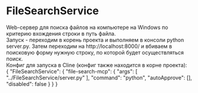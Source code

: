 # FileSearchService
Web-сервер для поиска файлов на компьютере на Windows по критерию вхождения строки в путь файла.<br>
Запуск - переходим в корень проекта и выполняем в консоли python server.py. Затем переходим на http://localhost:8000/ и вбиваем в поисковую форму нужную строку, по которой будет осуществляться поиск.<br>
Конфиг для запуска в Cline (конфиг также находится в корне проекта): <br>
{
    "FileSearchService": {
      "file-search-mcp": {
        "args": [
          "../FileSearchService/server.py"
        ],
        "command": "python",
        "autoApprove": [],
        "disabled": false
      }
    }
  }
